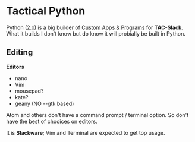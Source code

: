 Tactical Python
===============

Python (2.x) is a big builder of [Custom Apps & Programs](#) for **TAC-Slack**.
What it builds I don't know but do know it will probially be built in Python.


Editing
------

**Editors**
+ nano
+ Vim
+ mousepad?
+ kate?
+ geany (NO --gtk based)

Atom and others don't have a command prompt / terminal option. So don't have the
best of chooices on editors. 

It is **Slackware**; Vim and Terminal are expected to get top usage.
